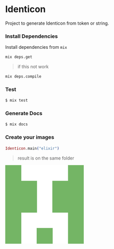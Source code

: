 # Identicon

Project to generate Identicon from token or string.

### Install Dependencies

Install dependencies from `mix`

```bash
mix deps.get
```

> if this not work

```bash
mix deps.compile
```

### Test

```bash
$ mix test
```

### Generate Docs

```bash
$ mix docs
```

### Create your images

```elixir
Identicon.main("elixir")
```

> result is on the same folder

![alt="Elixir"](elixir.png)

